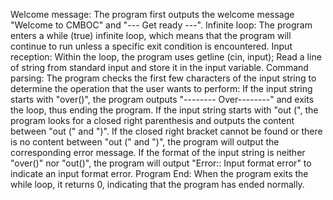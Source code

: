 Welcome message: The program first outputs the welcome message "Welcome to CMBOC" and "--- Get ready ---".
Infinite loop: The program enters a while (true) infinite loop, which means that the program will continue to run unless a specific exit condition is encountered.
Input reception: Within the loop, the program uses getline (cin, input); Read a line of string from standard input and store it in the input variable.
Command parsing: The program checks the first few characters of the input string to determine the operation that the user wants to perform:
If the input string starts with "over()", the program outputs "-------- Over--------" and exits the loop, thus ending the program.
If the input string starts with "out (", the program looks for a closed right parenthesis and outputs the content between "out (" and ")". If the closed right bracket cannot be found or there is no content between "out (" and ")", the program will output the corresponding error message.
If the format of the input string is neither "over()" nor "out()", the program will output "Error:: Input format error" to indicate an input format error.
Program End: When the program exits the while loop, it returns 0, indicating that the program has ended normally.